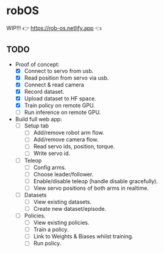 # robOS

WIP!!!
👉 https://rob-os.netlify.app 👈

## TODO

- Proof of concept:
    - [x] Connect to servo from usb.
    - [x] Read position from servo via usb.
    - [x] Connect & read camera
    - [x] Record dataset.
    - [x] Upload dataset to HF space.
    - [x] Train policy on remote GPU.
    - [ ] Run inference on remote GPU.

- Build full web app:
    - [ ] Setup tab
        - [ ] Add/remove robot arm flow.
        - [ ] Add/remove camera flow.
        - [ ] Read servo ids, position, torque.
        - [ ] Write servo id.
    - [ ] Teleop
        - [ ] Config arms.
        - [ ] Choose leader/follower.
        - [ ] Enable/disable teleop (handle disable gracefully).
        - [ ] View servo positions of both arms in realtime.
    - [ ] Datasets
        - [ ] View existing datasets.
        - [ ] Create new dataset/episode.
    - [ ] Policies.
        - [ ] View existing policies.
        - [ ] Train a policy.
        - [ ] Link to Weights & Biases whilst training.
        - [ ] Run policy.